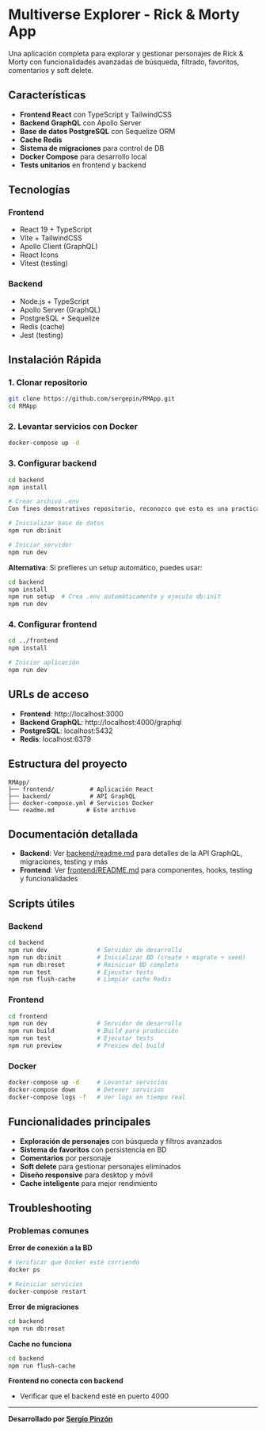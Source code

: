 # Multiverse Explorer - Rick & Morty App

Una aplicación completa para explorar y gestionar personajes de Rick & Morty con funcionalidades avanzadas de búsqueda, filtrado, favoritos, comentarios y soft delete.

## Características

- **Frontend React** con TypeScript y TailwindCSS
- **Backend GraphQL** con Apollo Server
- **Base de datos PostgreSQL** con Sequelize ORM
- **Cache Redis**
- **Sistema de migraciones** para control de DB
- **Docker Compose** para desarrollo local
- **Tests unitarios** en frontend y backend

## Tecnologías

### Frontend
- React 19 + TypeScript
- Vite + TailwindCSS
- Apollo Client (GraphQL)
- React Icons
- Vitest (testing)

### Backend
- Node.js + TypeScript
- Apollo Server (GraphQL)
- PostgreSQL + Sequelize
- Redis (cache)
- Jest (testing)

## Instalación Rápida

### 1. Clonar repositorio
```bash
git clone https://github.com/sergepin/RMApp.git
cd RMApp
```

### 2. Levantar servicios con Docker
```bash
docker-compose up -d
```

### 3. Configurar backend
```bash
cd backend
npm install

# Crear archivo .env
Con fines demostrativos repositorio, reconozco que esta es una practica que **nunca** se debe hacer pero dada la naturaleza del proyecto no hay problema

# Inicializar base de datos
npm run db:init

# Iniciar servidor
npm run dev
```

**Alternativa**: Si prefieres un setup automático, puedes usar:
```bash
cd backend
npm install
npm run setup  # Crea .env automáticamente y ejecuta db:init
npm run dev
```

### 4. Configurar frontend
```bash
cd ../frontend
npm install

# Iniciar aplicación
npm run dev
```

## URLs de acceso

- **Frontend**: http://localhost:3000
- **Backend GraphQL**: http://localhost:4000/graphql
- **PostgreSQL**: localhost:5432
- **Redis**: localhost:6379

## Estructura del proyecto

```
RMApp/
├── frontend/          # Aplicación React
├── backend/           # API GraphQL
├── docker-compose.yml # Servicios Docker
└── readme.md         # Este archivo
```

## Documentación detallada

- **Backend**: Ver [backend/readme.md](backend/readme.md) para detalles de la API GraphQL, migraciones, testing y más
- **Frontend**: Ver [frontend/README.md](frontend/README.md) para componentes, hooks, testing y funcionalidades

## Scripts útiles

### Backend
```bash
cd backend
npm run dev              # Servidor de desarrollo
npm run db:init          # Inicializar BD (create + migrate + seed)
npm run db:reset         # Reiniciar BD completa
npm run test             # Ejecutar tests
npm run flush-cache      # Limpiar cache Redis
```

### Frontend
```bash
cd frontend
npm run dev              # Servidor de desarrollo
npm run build            # Build para producción
npm run test             # Ejecutar tests
npm run preview          # Preview del build
```

### Docker
```bash
docker-compose up -d     # Levantar servicios
docker-compose down      # Detener servicios
docker-compose logs -f   # Ver logs en tiempo real
```

## Funcionalidades principales

- **Exploración de personajes** con búsqueda y filtros avanzados
- **Sistema de favoritos** con persistencia en BD
- **Comentarios** por personaje
- **Soft delete** para gestionar personajes eliminados
- **Diseño responsive** para desktop y móvil
- **Cache inteligente** para mejor rendimiento

##  Troubleshooting

### Problemas comunes

**Error de conexión a la BD**
```bash
# Verificar que Docker esté corriendo
docker ps

# Reiniciar servicios
docker-compose restart
```

**Error de migraciones**
```bash
cd backend
npm run db:reset
```

**Cache no funciona**
```bash
cd backend
npm run flush-cache
```

**Frontend no conecta con backend**
- Verificar que el backend esté en puerto 4000

---

**Desarrollado por [Sergio Pinzón](https://www.sergiopinzon.dev/en)**
